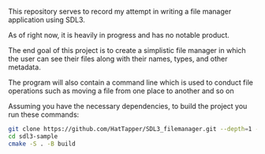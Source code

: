 This repository serves to record my attempt in writing a file manager application using SDL3.

As of right now, it is heavily in progress and has no notable product.

The end goal of this project is to create a simplistic file manager in which the user can see their files along with their names, types, and other metadata.

The program will also contain a command line which is used to conduct file operations such as moving a file from one place to another and so on

Assuming you have the necessary dependencies, to build the project you run these commands:

```bash
git clone https://github.com/HatTapper/SDL3_filemanager.git --depth=1 --recurse-submodules
cd sdl3-sample
cmake -S . -B build
```

